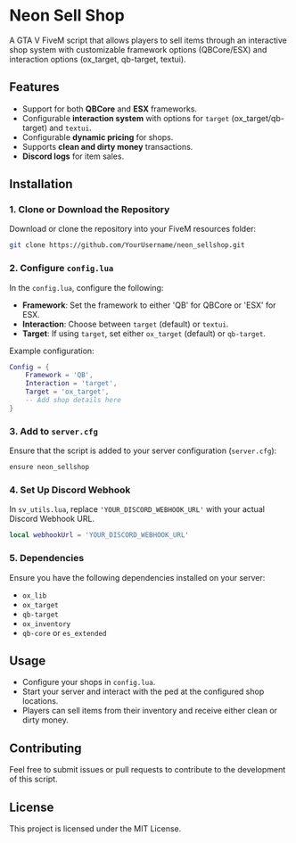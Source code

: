 
# Neon Sell Shop

A GTA V FiveM script that allows players to sell items through an interactive shop system with customizable framework options (QBCore/ESX) and interaction options (ox_target, qb-target, textui).

## Features

- Support for both **QBCore** and **ESX** frameworks.
- Configurable **interaction system** with options for `target` (ox_target/qb-target) and `textui`.
- Configurable **dynamic pricing** for shops.
- Supports **clean and dirty money** transactions.
- **Discord logs** for item sales.

## Installation

### 1. Clone or Download the Repository

Download or clone the repository into your FiveM resources folder:

```bash
git clone https://github.com/YourUsername/neon_sellshop.git
```

### 2. Configure `config.lua`

In the `config.lua`, configure the following:

- **Framework**: Set the framework to either 'QB' for QBCore or 'ESX' for ESX.
- **Interaction**: Choose between `target` (default) or `textui`.
- **Target**: If using `target`, set either `ox_target` (default) or `qb-target`.

Example configuration:

```lua
Config = {
    Framework = 'QB',
    Interaction = 'target',
    Target = 'ox_target',
    -- Add shop details here
}
```

### 3. Add to `server.cfg`

Ensure that the script is added to your server configuration (`server.cfg`):

```bash
ensure neon_sellshop
```

### 4. Set Up Discord Webhook

In `sv_utils.lua`, replace `'YOUR_DISCORD_WEBHOOK_URL'` with your actual Discord Webhook URL.

```lua
local webhookUrl = 'YOUR_DISCORD_WEBHOOK_URL'
```

### 5. Dependencies

Ensure you have the following dependencies installed on your server:

- `ox_lib`
- `ox_target`
- `qb-target`
- `ox_inventory`
- `qb-core` or `es_extended`

## Usage

- Configure your shops in `config.lua`.
- Start your server and interact with the ped at the configured shop locations.
- Players can sell items from their inventory and receive either clean or dirty money.

## Contributing

Feel free to submit issues or pull requests to contribute to the development of this script.

## License

This project is licensed under the MIT License.
